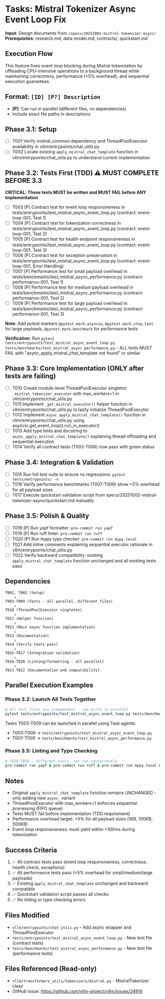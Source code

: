 # Tasks: Mistral Tokenizer Async Event Loop Fix

**Input**: Design documents from `/specs/20251002-mistral-tokenizer-async/`
**Prerequisites**: research.md, data-model.md, contracts/, quickstart.md

## Execution Flow
This feature fixes event loop blocking during Mistral tokenization by offloading CPU-intensive operations to a background thread while maintaining correctness, performance (<5% overhead), and sequential execution guarantees.

## Format: `[ID] [P?] Description`
- **[P]**: Can run in parallel (different files, no dependencies)
- Include exact file paths in descriptions

## Phase 3.1: Setup
- [ ] T001 Verify mistral_common dependency and ThreadPoolExecutor availability in vllm/entrypoints/chat_utils.py
- [ ] T002 Locate existing `apply_mistral_chat_template` function in vllm/entrypoints/chat_utils.py to understand current implementation

## Phase 3.2: Tests First (TDD) ⚠️ MUST COMPLETE BEFORE 3.3
**CRITICAL: These tests MUST be written and MUST FAIL before ANY implementation**

- [ ] T003 [P] Contract test for event loop responsiveness in tests/entrypoints/test_mistral_async_event_loop.py (contract: event-loop-001, Test 1)
- [ ] T004 [P] Contract test for tokenization correctness in tests/entrypoints/test_mistral_async_event_loop.py (contract: event-loop-001, Test 2)
- [ ] T005 [P] Contract test for health endpoint responsiveness in tests/entrypoints/test_mistral_async_event_loop.py (contract: event-loop-001, Test 3)
- [ ] T006 [P] Contract test for exception preservation in tests/entrypoints/test_mistral_async_event_loop.py (contract: event-loop-001, Error Handling)
- [ ] T007 [P] Performance test for small payload overhead in tests/benchmarks/test_mistral_async_performance.py (contract: performance-001, Test 1)
- [ ] T008 [P] Performance test for medium payload overhead in tests/benchmarks/test_mistral_async_performance.py (contract: performance-001, Test 2)
- [ ] T009 [P] Performance test for large payload overhead in tests/benchmarks/test_mistral_async_performance.py (contract: performance-001, Test 3)

**Note**: Add pytest markers `@pytest.mark.asyncio`, `@pytest.mark.slow_test` for large payloads, `@pytest.mark.benchmark` for performance tests

**Verification**: Run `pytest tests/entrypoints/test_mistral_async_event_loop.py tests/benchmarks/test_mistral_async_performance.py` - ALL tests MUST FAIL with "async_apply_mistral_chat_template not found" or similar

## Phase 3.3: Core Implementation (ONLY after tests are failing)
- [ ] T010 Create module-level ThreadPoolExecutor singleton `_mistral_tokenizer_executor` with max_workers=1 in vllm/entrypoints/chat_utils.py
- [ ] T011 Implement `_get_mistral_executor()` helper function in vllm/entrypoints/chat_utils.py to lazily initialize ThreadPoolExecutor
- [ ] T012 Implement `async_apply_mistral_chat_template()` function in vllm/entrypoints/chat_utils.py using asyncio.get_event_loop().run_in_executor()
- [ ] T013 Add type hints and docstring to `async_apply_mistral_chat_template()` explaining thread offloading and sequential execution
- [ ] T014 Verify all contract tests (T003-T006) now pass with green status

## Phase 3.4: Integration & Validation
- [ ] T015 Run full test suite to ensure no regressions: `pytest tests/entrypoints/ -v`
- [ ] T016 Verify performance benchmarks (T007-T009) show <5% overhead for all payload sizes
- [ ] T017 Execute quickstart validation script from specs/20251002-mistral-tokenizer-async/quickstart.md manually

## Phase 3.5: Polish & Quality
- [ ] T018 [P] Run yapf formatter: `pre-commit run yapf`
- [ ] T019 [P] Run ruff linter: `pre-commit run ruff`
- [ ] T020 [P] Run mypy type checker: `pre-commit run mypy-local`
- [ ] T021 Add inline comments explaining sequential executor rationale in vllm/entrypoints/chat_utils.py
- [ ] T022 Verify backward compatibility: existing `apply_mistral_chat_template` function unchanged and all existing tests pass

## Dependencies
```
T001, T002 (Setup)
    ↓
T003-T009 (Tests - all parallel, different files)
    ↓
T010 (ThreadPoolExecutor singleton)
    ↓
T011 (Helper function)
    ↓
T012 (Main async function implementation)
    ↓
T013 (Documentation)
    ↓
T014 (Verify tests pass)
    ↓
T015-T017 (Integration validation)
    ↓
T018-T020 (Linting/formatting - all parallel)
    ↓
T021-T022 (Documentation and compatibility)
```

## Parallel Execution Examples

### Phase 3.2: Launch All Tests Together
```bash
# All test files are independent - can write in parallel
pytest tests/entrypoints/test_mistral_async_event_loop.py tests/benchmarks/test_mistral_async_performance.py -v
```

Tasks T003-T009 can be launched in parallel using Task agents:
- T003-T006 → `tests/entrypoints/test_mistral_async_event_loop.py`
- T007-T009 → `tests/benchmarks/test_mistral_async_performance.py`

### Phase 3.5: Linting and Type Checking
```bash
# T018-T020 - different tools, can run concurrently
pre-commit run yapf & pre-commit run ruff & pre-commit run mypy-local &
```

## Notes
- Original `apply_mistral_chat_template` function remains UNCHANGED - only adding new `async_` variant
- ThreadPoolExecutor with max_workers=1 enforces sequential processing (FIFO queue)
- Tests MUST fail before implementation (TDD requirement)
- Performance overhead target: <5% for all payload sizes (1KB, 100KB, 500KB)
- Event loop responsiveness: must yield within <100ms during tokenization

## Success Criteria
1. ✅ All contract tests pass (event loop responsiveness, correctness, health check, exceptions)
2. ✅ All performance tests pass (<5% overhead for small/medium/large payloads)
3. ✅ Existing `apply_mistral_chat_template` unchanged and backward compatible
4. ✅ Quickstart validation script passes all checks
5. ✅ No linting or type checking errors

## Files Modified
- `vllm/entrypoints/chat_utils.py` - Add async wrapper and ThreadPoolExecutor
- `tests/entrypoints/test_mistral_async_event_loop.py` - New test file (contract tests)
- `tests/benchmarks/test_mistral_async_performance.py` - New test file (performance tests)

## Files Referenced (Read-only)
- `vllm/transformers_utils/tokenizers/mistral.py` - MistralTokenizer class
- GitHub Issue: https://github.com/vllm-project/vllm/issues/24910
